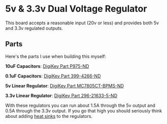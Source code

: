 5v & 3.3v Dual Voltage Regulator
================================
This board accepts a reasonable input (20v or less) and provides both 5v and 3.3v regulated outputs.

Parts
-----
Here's the parts I use when building this myself:

**10uF Capacitors**: [DigiKey Part P975-ND](http://www.digikey.com/product-search/en/capacitors/aluminum-capacitors/131081?k=P975-ND)

**0.1uF Capacitors**: [DigiKey Part 399-4266-ND](http://www.digikey.com/product-detail/en/C320C104M5U5TA/399-4266-ND/818042)

**5v Linear Regulator**: [DigiKey Part MC7805CT-BPMS-ND](http://www.digikey.com/product-detail/en/MC7805CT-BP/MC7805CT-BPMS-ND/804682)

**3.3v Linear Regulator**: [DigiKey Part 296-21633-5-ND](http://www.digikey.com/product-detail/en/UA78M33CKCS/296-21633-5-ND/1494026)

With these regulators you can run about 1.5A through the 5v output and 0.5A through the 3.3v output.
If you go that high you should seriously think about adding 
[heat sinks](http://www.digikey.com/product-search/en/fans-thermal-management/thermal-heat-sinks/1179752) 
to the regulators.
